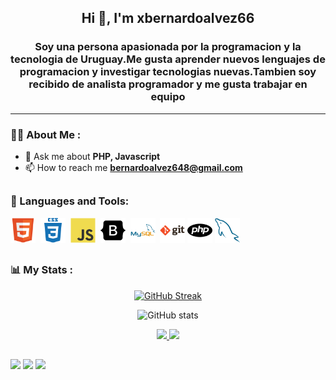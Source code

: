 
<div id="header" align="center">
  <h2 align="center">Hi 👋, I'm xbernardoalvez66</h2>
   <h3 align="center">Soy una persona apasionada por la programacion y la tecnologia de Uruguay.Me gusta aprender nuevos lenguajes de programacion y investigar tecnologias nuevas.Tambien soy recibido  de analista programador y me gusta trabajar en equipo </h3>
</div>


----

### 👨‍💻 About Me :


- 💬 Ask me about **PHP, Javascript**
-  📫 How to reach me **bernardoalvez648@gmail.com**


 ##

<div align="left">
    <h3>🔨 Languages and Tools:</h3>
    <div>
        <img src="https://github.com/devicons/devicon/blob/master/icons/html5/html5-original.svg" title="HTML5" alt="HTML" width="40" height="40"/>&nbsp;
        <img src="https://github.com/devicons/devicon/blob/master/icons/css3/css3-plain-wordmark.svg"  title="CSS3" alt="CSS" width="40" height="40"/>&nbsp;
        <img src="https://github.com/devicons/devicon/blob/master/icons/javascript/javascript-original.svg" title="JavaScript" alt="JavaScript" width="40" height="40"/>&nbsp;
        <img src="https://github.com/devicons/devicon/blob/master/icons/bootstrap/bootstrap-plain.svg" title="Bootstrap" alt="Bootstrap" width="40" height="40"/>&nbsp;
        <img src="https://github.com/devicons/devicon/blob/master/icons/mysql/mysql-original-wordmark.svg" title="MySQL"  alt="MySQL" width="40" height="40"/>&nbsp;
        <img src="https://github.com/devicons/devicon/blob/master/icons/git/git-original-wordmark.svg" title="Git" **alt="Git" width="40" height="40"/>
        <img src="https://github.com/devicons/devicon/blob/master/icons/php/php-plain.svg" title="php" **alt="php" width="40" height="40"/>
        <img src="https://github.com/devicons/devicon/blob/master/icons/mysql/mysql-plain.svg" title="sql" **alt="sql" width="40" height="40"/>
      </div>
</div>

 ##


### 📊 My Stats :
<div align="center">
  
[![GitHub Streak](http://github-readme-streak-stats.herokuapp.com?user=xbernardoalvez66&theme=onedark)](https://git.io/streak-stats)

![GitHub stats](https://github-readme-stats.vercel.app/api?username=xbernardoalvez66&show_icons=true&theme=tokyonight)


  <a href="https://github.com/xbernardoalvez66 ">
  <img height="180em" src="https://github-readme-stats.vercel.app/api?username=xbernardoalvez66&show_icons=true&theme=tokyonight&include_all_commits=true&count_private=true"/>
  <img height="180em" src="https://github-readme-stats.vercel.app/api/top-langs/?username=xbernardoalvez66&layout=compact&langs_count=7&theme=highcontrast"/>
</div>

 ##

<div> 
  <a href = "mailto:bernardoalvez648@gmail.com"><img src="https://img.shields.io/badge/-Gmail-%23333?style=for-the-badge&logo=gmail&logoColor=white" target="_blank"></a>
  <a href="https://www.linkedin.com/in/bernardo-alvez-gil-b3026316b" target="_blank"><img src="https://img.shields.io/badge/-LinkedIn-%230077B5?style=for-the-badge&logo=linkedin&logoColor=white" target="_blank"></a> 
<a href="+59898056501" target="_blank"><img src="https://img.shields.io/badge/WhatsApp-25D366?style=for-the-badge&logo=whatsapp&logoColor=white" target="_blank"></a> 
  
  </div>
  
